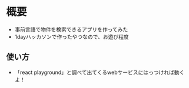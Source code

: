 # 概要

- 事前言語で物件を検索できるアプリを作ってみた
- 1dayハッカソンで作ったやつなので、お遊び程度

## 使い方

- 「react playground」と調べて出てくるwebサービスにはっつければ動くよ！
